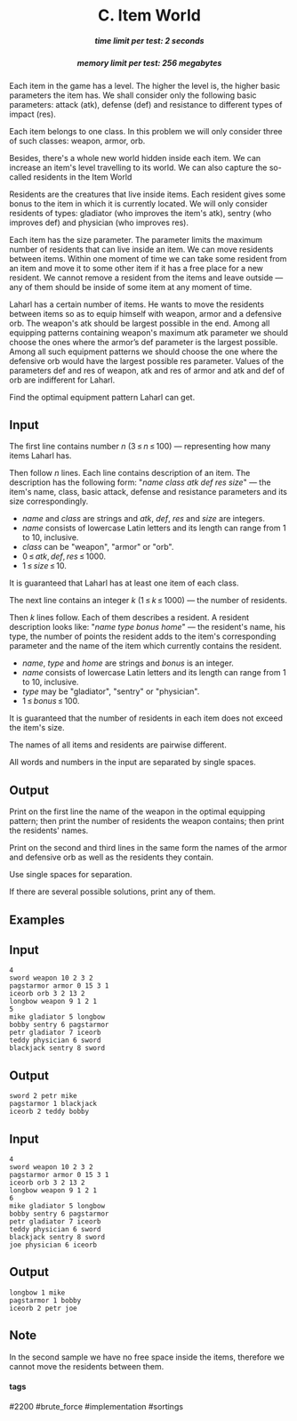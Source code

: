 <h1 style='text-align: center;'> C. Item World</h1>

<h5 style='text-align: center;'>time limit per test: 2 seconds</h5>
<h5 style='text-align: center;'>memory limit per test: 256 megabytes</h5>

Each item in the game has a level. The higher the level is, the higher basic parameters the item has. We shall consider only the following basic parameters: attack (atk), defense (def) and resistance to different types of impact (res).

Each item belongs to one class. In this problem we will only consider three of such classes: weapon, armor, orb.

Besides, there's a whole new world hidden inside each item. We can increase an item's level travelling to its world. We can also capture the so-called residents in the Item World

Residents are the creatures that live inside items. Each resident gives some bonus to the item in which it is currently located. We will only consider residents of types: gladiator (who improves the item's atk), sentry (who improves def) and physician (who improves res).

Each item has the size parameter. The parameter limits the maximum number of residents that can live inside an item. We can move residents between items. Within one moment of time we can take some resident from an item and move it to some other item if it has a free place for a new resident. We cannot remove a resident from the items and leave outside — any of them should be inside of some item at any moment of time.

Laharl has a certain number of items. He wants to move the residents between items so as to equip himself with weapon, armor and a defensive orb. The weapon's atk should be largest possible in the end. Among all equipping patterns containing weapon's maximum atk parameter we should choose the ones where the armor’s def parameter is the largest possible. Among all such equipment patterns we should choose the one where the defensive orb would have the largest possible res parameter. Values of the parameters def and res of weapon, atk and res of armor and atk and def of orb are indifferent for Laharl.

Find the optimal equipment pattern Laharl can get.

## Input

The first line contains number *n* (3 ≤ *n* ≤ 100) — representing how many items Laharl has.

Then follow *n* lines. Each line contains description of an item. The description has the following form: "*name* *class* *atk* *def* *res* *size*" — the item's name, class, basic attack, defense and resistance parameters and its size correspondingly. 

* *name* and *class* are strings and *atk*, *def*, *res* and *size* are integers.
* *name* consists of lowercase Latin letters and its length can range from 1 to 10, inclusive.
* *class* can be "weapon", "armor" or "orb".
* 0 ≤ *atk*, *def*, *res* ≤ 1000.
* 1 ≤ *size* ≤ 10.

It is guaranteed that Laharl has at least one item of each class.

The next line contains an integer *k* (1 ≤ *k* ≤ 1000) — the number of residents.

Then *k* lines follow. Each of them describes a resident. A resident description looks like: "*name* *type* *bonus* *home*" — the resident's name, his type, the number of points the resident adds to the item's corresponding parameter and the name of the item which currently contains the resident. 

* *name*, *type* and *home* are strings and *bonus* is an integer.
* *name* consists of lowercase Latin letters and its length can range from 1 to 10, inclusive.
* *type* may be "gladiator", "sentry" or "physician".
* 1 ≤ *bonus* ≤ 100.

It is guaranteed that the number of residents in each item does not exceed the item's size.

The names of all items and residents are pairwise different.

All words and numbers in the input are separated by single spaces.

## Output

Print on the first line the name of the weapon in the optimal equipping pattern; then print the number of residents the weapon contains; then print the residents' names.

Print on the second and third lines in the same form the names of the armor and defensive orb as well as the residents they contain. 

Use single spaces for separation.

If there are several possible solutions, print any of them.

## Examples

## Input


```
4  
sword weapon 10 2 3 2  
pagstarmor armor 0 15 3 1  
iceorb orb 3 2 13 2  
longbow weapon 9 1 2 1  
5  
mike gladiator 5 longbow  
bobby sentry 6 pagstarmor  
petr gladiator 7 iceorb  
teddy physician 6 sword  
blackjack sentry 8 sword  

```
## Output


```
sword 2 petr mike   
pagstarmor 1 blackjack   
iceorb 2 teddy bobby   

```
## Input


```
4  
sword weapon 10 2 3 2  
pagstarmor armor 0 15 3 1  
iceorb orb 3 2 13 2  
longbow weapon 9 1 2 1  
6  
mike gladiator 5 longbow  
bobby sentry 6 pagstarmor  
petr gladiator 7 iceorb  
teddy physician 6 sword  
blackjack sentry 8 sword  
joe physician 6 iceorb  

```
## Output


```
longbow 1 mike   
pagstarmor 1 bobby   
iceorb 2 petr joe   

```
## Note

In the second sample we have no free space inside the items, therefore we cannot move the residents between them.



#### tags 

#2200 #brute_force #implementation #sortings 